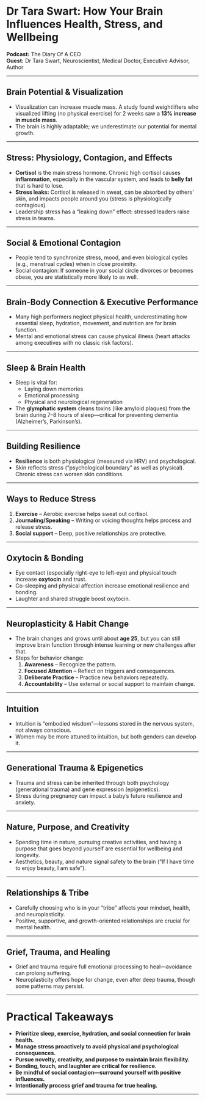 # Dr Tara Swart: How Your Brain Influences Health, Stress, and Wellbeing

**Podcast:** The Diary Of A CEO  
**Guest:** Dr Tara Swart, Neuroscientist, Medical Doctor, Executive Advisor, Author

---

## Brain Potential & Visualization

- Visualization can increase muscle mass. A study found weightlifters who visualized lifting (no physical exercise) for 2 weeks saw a **13% increase in muscle mass**.
- The brain is highly adaptable; we underestimate our potential for mental growth.

---

## Stress: Physiology, Contagion, and Effects

- **Cortisol** is the main stress hormone. Chronic high cortisol causes **inflammation**, especially in the vascular system, and leads to **belly fat** that is hard to lose.
- **Stress leaks:** Cortisol is released in sweat, can be absorbed by others’ skin, and impacts people around you (stress is physiologically contagious).
- Leadership stress has a “leaking down” effect: stressed leaders raise stress in teams.

---

## Social & Emotional Contagion

- People tend to synchronize stress, mood, and even biological cycles (e.g., menstrual cycles) when in close proximity.
- Social contagion: If someone in your social circle divorces or becomes obese, you are statistically more likely to as well.

---

## Brain-Body Connection & Executive Performance

- Many high performers neglect physical health, underestimating how essential sleep, hydration, movement, and nutrition are for brain function.
- Mental and emotional stress can cause physical illness (heart attacks among executives with no classic risk factors).

---

## Sleep & Brain Health

- Sleep is vital for:
  - Laying down memories
  - Emotional processing
  - Physical and neurological regeneration
- The **glymphatic system** cleans toxins (like amyloid plaques) from the brain during 7–8 hours of sleep—critical for preventing dementia (Alzheimer’s, Parkinson’s).

---

## Building Resilience

- **Resilience** is both physiological (measured via HRV) and psychological.
- Skin reflects stress (“psychological boundary” as well as physical). Chronic stress can worsen skin conditions.

---

## Ways to Reduce Stress

1. **Exercise** – Aerobic exercise helps sweat out cortisol.
2. **Journaling/Speaking** – Writing or voicing thoughts helps process and release stress.
3. **Social support** – Deep, positive relationships are protective.

---

## Oxytocin & Bonding

- Eye contact (especially right-eye to left-eye) and physical touch increase **oxytocin** and trust.
- Co-sleeping and physical affection increase emotional resilience and bonding.
- Laughter and shared struggle boost oxytocin.

---

## Neuroplasticity & Habit Change

- The brain changes and grows until about **age 25**, but you can still improve brain function through intense learning or new challenges after that.
- Steps for behavior change:
  1. **Awareness** – Recognize the pattern.
  2. **Focused Attention** – Reflect on triggers and consequences.
  3. **Deliberate Practice** – Practice new behaviors repeatedly.
  4. **Accountability** – Use external or social support to maintain change.

---

## Intuition

- Intuition is “embodied wisdom”—lessons stored in the nervous system, not always conscious.
- Women may be more attuned to intuition, but both genders can develop it.

---

## Generational Trauma & Epigenetics

- Trauma and stress can be inherited through both psychology (generational trauma) and gene expression (epigenetics).
- Stress during pregnancy can impact a baby’s future resilience and anxiety.

---

## Nature, Purpose, and Creativity

- Spending time in nature, pursuing creative activities, and having a purpose that goes beyond yourself are essential for wellbeing and longevity.
- Aesthetics, beauty, and nature signal safety to the brain (“If I have time to enjoy beauty, I am safe”).

---

## Relationships & Tribe

- Carefully choosing who is in your “tribe” affects your mindset, health, and neuroplasticity.
- Positive, supportive, and growth-oriented relationships are crucial for mental health.

---

## Grief, Trauma, and Healing

- Grief and trauma require full emotional processing to heal—avoidance can prolong suffering.
- Neuroplasticity offers hope for change, even after deep trauma, though some patterns may persist.

---

# Practical Takeaways

- **Prioritize sleep, exercise, hydration, and social connection for brain health.**
- **Manage stress proactively to avoid physical and psychological consequences.**
- **Pursue novelty, creativity, and purpose to maintain brain flexibility.**
- **Bonding, touch, and laughter are critical for resilience.**
- **Be mindful of social contagion—surround yourself with positive influences.**
- **Intentionally process grief and trauma for true healing.**

---
